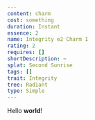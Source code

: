 ```yaml
---
content: charm
cost: something
duration: Instant
essence: 2
name: Integrity e2 Charm 1
rating: 2
requires: []
shortDescription: ~
splat: Second Sunrise
tags: []
trait: Integrity
tree: Radiant
type: Simple
---
```


Hello **world**!
